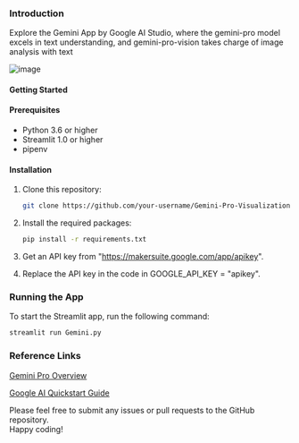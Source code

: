 
### Introduction
Explore the Gemini App by Google AI Studio, where the gemini-pro model excels in text understanding, and gemini-pro-vision takes charge of image analysis with text

![image](https://github.com/saurabhkhadsang/Gemini-AI/assets/84808913/b29aed69-66a3-456a-9332-0271dbb9b278)



#### Getting Started
#### Prerequisites
- Python 3.6 or higher
- Streamlit 1.0 or higher
- pipenv

#### Installation
1. Clone this repository:
    ```bash
    git clone https://github.com/your-username/Gemini-Pro-Visualization.git
    ```


2. Install the required packages:

    ```bash
    pip install -r requirements.txt
    ```

3. Get an API key from "https://makersuite.google.com/app/apikey".

4. Replace the API key in the code in GOOGLE_API_KEY = "apikey".

### Running the App
To start the Streamlit app, run the following command:

```bash
streamlit run Gemini.py
```

### Reference Links
[Gemini Pro Overview](https://deepmind.com/technologies/gemini/ "Gemini Pro Overview")

[Google AI Quickstart Guide](https://ai.google.dev/tutorials/python_quickstart "Google AI Quickstart Guide")

Please feel free to submit any issues or pull requests to the GitHub repository.  
Happy coding!
